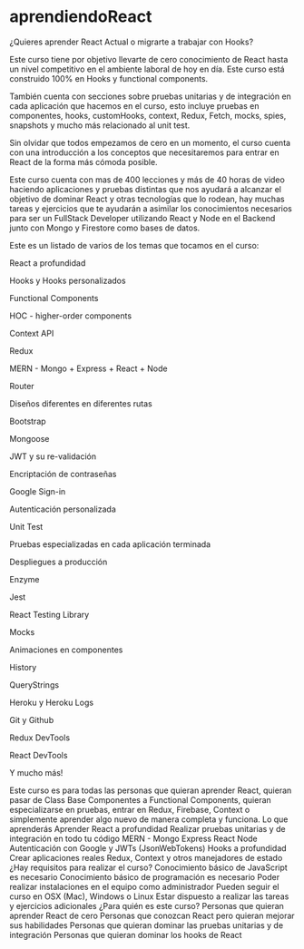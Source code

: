 # aprendiendoReact

¿Quieres aprender React Actual o migrarte a trabajar con Hooks?

Este curso tiene por objetivo llevarte de cero conocimiento de React hasta un nivel competitivo en el ambiente laboral de hoy en día. Este curso está construido 100% en Hooks y functional components.

También cuenta con secciones sobre pruebas unitarias y de integración en cada aplicación que hacemos en el curso, esto incluye pruebas en componentes, hooks, customHooks, context, Redux, Fetch, mocks, spies, snapshots y mucho más relacionado al unit test.

Sin olvidar que todos empezamos de cero en un momento, el curso cuenta con una introducción a los conceptos que necesitaremos para entrar en React de la forma más cómoda posible.

Este curso cuenta con mas de 400 lecciones y más de 40 horas de video haciendo aplicaciones y pruebas distintas que nos ayudará a alcanzar el objetivo de dominar React y otras tecnologías que lo rodean, hay muchas tareas y ejercicios que te ayudarán a asimilar los conocimientos necesarios para ser un FullStack Developer utilizando React y Node en el Backend junto con Mongo y Firestore como bases de datos.

Este es un listado de varios de los temas que tocamos en el curso:

React a profundidad

Hooks y Hooks personalizados

Functional Components

HOC - higher-order components

Context API

Redux

MERN - Mongo + Express + React + Node

Router

Diseños diferentes en diferentes rutas

Bootstrap

Mongoose

JWT y su re-validación

Encriptación de contraseñas

Google Sign-in

Autenticación personalizada

Unit Test

Pruebas especializadas en cada aplicación terminada

Despliegues a producción

Enzyme

Jest

React Testing Library

Mocks

Animaciones en componentes

History

QueryStrings

Heroku y Heroku Logs

Git y Github

Redux DevTools

React DevTools

Y mucho más!

Este curso es para todas las personas que quieran aprender React, quieran pasar de Class Base Componentes a Functional Components, quieran especializarse en pruebas, entrar en Redux, Firebase, Context o simplemente aprender algo nuevo de manera completa y funciona.
Lo que aprenderás
Aprender React a profundidad
Realizar pruebas unitarias y de integración en todo tu código
MERN - Mongo Express React Node
Autenticación con Google y JWTs (JsonWebTokens)
Hooks a profundidad
Crear aplicaciones reales
Redux, Context y otros manejadores de estado
¿Hay requisitos para realizar el curso?
Conocimiento básico de JavaScript es necesario
Conocimiento básico de programación es necesario
Poder realizar instalaciones en el equipo como administrador
Pueden seguir el curso en OSX (Mac), Windows o Linux
Estar dispuesto a realizar las tareas y ejercicios adicionales
¿Para quién es este curso?
Personas que quieran aprender React de cero
Personas que conozcan React pero quieran mejorar sus habilidades
Personas que quieran dominar las pruebas unitarias y de integración
Personas que quieran dominar los hooks de React
